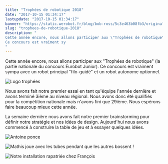 ```yaml
---
title: "Trophées de robotique 2018"
date: "2017-10-15 01:34:17"
lastupdate: "2017-10-15 01:34:17"
banner: "https://static.werobot.fr/blog/bob-ross/5c3e463b08fb3/original.png"
slug: "trophees-de-robotique-2018"
description: " 
Cette année encore, nous allons participer aux \"Trophées de robotique\" (la partie nationale du concours Eurobot Junior).
Ce concours est vraiment sy
"
---
```

Cette année encore, nous allons participer aux "Trophées de robotique" (la partie nationale du concours Eurobot Junior).
Ce concours est vraiment sympa avec un robot principal "filo-guidé" et un robot autonome optionnel.

![Logo trophées](https://static.werobot.fr/blog/bob-ross/5c3e463b08fb3/50.png "Logo trophées")

Nous avons fait notre premier essai en tant qu'équipe l'année dernière et avons terminé 3ième au niveau régional. Nous avons donc été qualifiés pour la compétition nationale mais n'avons fini que 29ième. Nous espérons faire beaucoup mieux cette année.

La semaine dernière nous avons fait notre premier brainstorming pour définir notre stratégie et nos idées de design. Aujourd'hui nous avons commencé à construire la table de jeu et à essayer quelques idées.

![Antoine ponce](https://static.werobot.fr/blog/bob-ross/5c3e4638dcc03/50.jpg "Antoine ponce")

![Mathis joue avec les tubes pendant que les autres bossent !](https://static.werobot.fr/blog/bob-ross/5c3e46396189c/50.jpg "Mathis joue avec les tubes pendant que les autres bossent !")

![Notre installation rapatriée chez François](https://static.werobot.fr/blog/bob-ross/5c3e4639cbfd2/50.jpg "Notre installation rapatriée chez François")


    